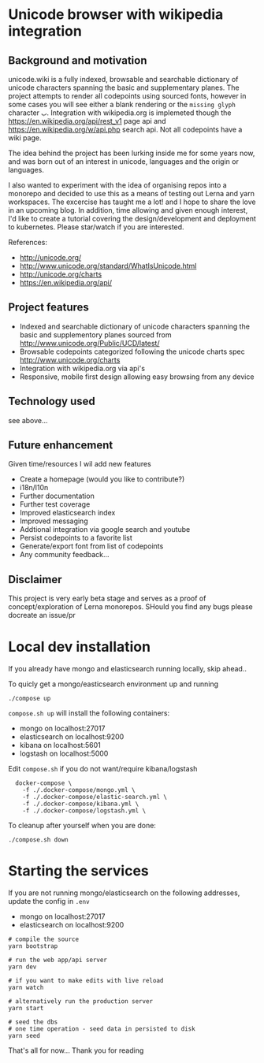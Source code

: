 # Unicode browser with wikipedia integration

## Background and motivation

unicode.wiki is a fully indexed, browsable and searchable dictionary of unicode characters spanning the basic and supplementary planes. The project attempts to render all codepoints using sourced fonts, however in some cases you will see either a blank rendering or the `missing glyph` character `𞸁`. Integration with wikipedia.org is implemeted though the https://en.wikipedia.org/api/rest_v1 page api and https://en.wikipedia.org/w/api.php search api. Not all codepoints have a wiki page.

The idea behind the project has been lurking inside me for some years now, and was born out of an interest in unicode, languages and the origin or languages.

I also wanted to experiment with the idea of organising repos into a monorepo and decided to use this as a means of testing out Lerna and yarn workspaces. The excercise has taught me a lot! and I hope to share the love in an upcoming blog. In addition, time allowing and given enough interest, I'd like to create a tutorial covering the design/development and deployment to kubernetes. Please star/watch if you are interested. 

References:

* http://unicode.org/
* http://www.unicode.org/standard/WhatIsUnicode.html
* http://unicode.org/charts
* https://en.wikipedia.org/api/

## Project features

* Indexed and searchable dictionary of unicode characters spanning the basic and supplementory planes sourced from http://www.unicode.org/Public/UCD/latest/
* Browsable codepoints categorized following the unicode charts spec http://www.unicode.org/charts
* Integration with wikipedia.org via api's
* Responsive, mobile first design allowing easy browsing from any device

## Technology used

see above...

## Future enhancement

Given time/resources I wil add new features

* Create a homepage (would you like to contribute?)
* i18n/l10n
* Further documentation
* Further test coverage
* Improved elasticsearch index
* Improved messaging
* Addtional integration via google search and youtube
* Persist codepoints to a favorite list
* Generate/export font from list of codepoints
* Any community feedback...

## Disclaimer

This project is very early beta stage and serves as a proof of concept/exploration of Lerna monorepos. SHould you find any bugs please docreate an issue/pr

# Local dev installation

If you already have mongo and elasticsearch running locally, skip ahead..

To quicly get a mongo/easticsearch environment up and running

```
./compose up
```

`compose.sh up` will install the following containers:

* mongo on localhost:27017
* elasticsearch on localhost:9200
* kibana on localhost:5601
* logstash on localhost:5000

Edit `compose.sh` if you do not want/require kibana/logstash

```
  docker-compose \
    -f ./.docker-compose/mongo.yml \
    -f ./.docker-compose/elastic-search.yml \
    -f ./.docker-compose/kibana.yml \
    -f ./.docker-compose/logstash.yml \
```

To cleanup after yourself when you are done:

```
./compose.sh down
```

# Starting the services

If you are not running mongo/elasticsearch on the following addresses, update the config in `.env`

* mongo on localhost:27017
* elasticsearch on localhost:9200

```
# compile the source
yarn bootstrap

# run the web app/api server
yarn dev 

# if you want to make edits with live reload
yarn watch

# alternatively run the production server
yarn start 

# seed the dbs
# one time operation - seed data in persisted to disk
yarn seed
```

That's all for now... Thank you for reading

